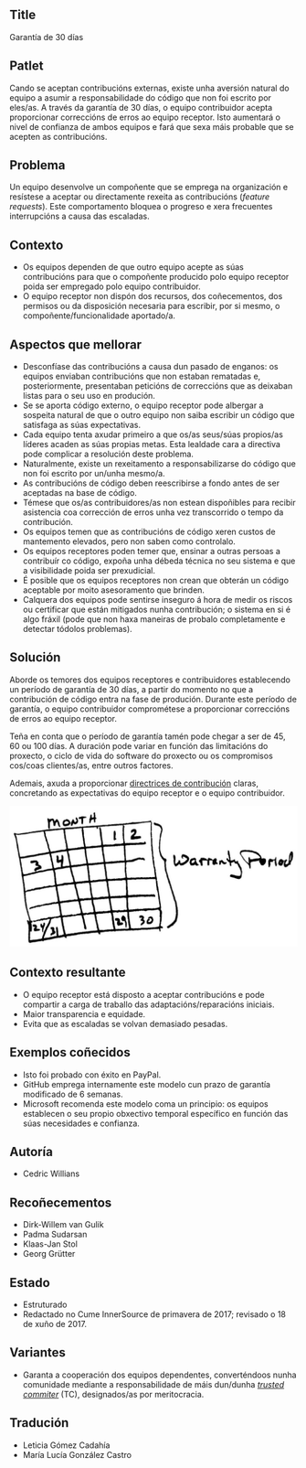 ## Title

Garantía de 30 días

## Patlet

Cando se aceptan contribucións externas, existe unha aversión natural do equipo a asumir a responsabilidade do código que non foi escrito por eles/as. A través da garantía de 30 días, o equipo contribuidor acepta proporcionar correccións de erros ao equipo receptor. Isto aumentará o nivel de confianza de ambos equipos e fará que sexa máis probable que se acepten as contribucións.

## Problema

Un equipo desenvolve un compoñente que se emprega na organización e resístese a aceptar ou directamente rexeita as contribucións (*feature requests*). Este comportamento bloquea o progreso e xera frecuentes interrupcións a causa das escaladas.

## Contexto

- Os equipos dependen de que outro equipo acepte as súas contribucións para que o compoñente producido polo equipo receptor poida ser empregado polo equipo contribuidor.
- O equipo receptor non dispón dos recursos, dos coñecementos, dos permisos ou da disposición necesaria para escribir, por si mesmo, o compoñente/funcionalidade aportado/a.

## Aspectos que mellorar

- Desconfíase das contribucións a causa dun pasado de enganos: os equipos enviaban contribucións que non estaban rematadas e, posteriormente, presentaban peticións de correccións que as deixaban listas para o seu uso en produción.
- Se se aporta código externo, o equipo receptor pode albergar a sospeita natural de que o outro equipo non saiba escribir un código que satisfaga as súas expectativas.
- Cada equipo tenta axudar primeiro a que os/as seus/súas propios/as líderes acaden as súas propias metas. Esta lealdade cara a directiva pode complicar a resolución deste problema.
- Naturalmente, existe un rexeitamento a responsabilizarse do código que non foi escrito por un/unha mesmo/a.
- As contribucións de código deben reescribirse a fondo antes de ser aceptadas na base de código.
- Témese que os/as contribuidores/as non estean dispoñibles para recibir asistencia coa corrección de erros unha vez transcorrido o tempo da contribución.
- Os equipos temen que as contribucións de código xeren custos de mantemento elevados, pero non saben como controlalo.
- Os equipos receptores poden temer que, ensinar a outras persoas a contribuír co código, expoña unha débeda técnica no seu sistema e que a visibilidade poida ser prexudicial.
- É posible que os equipos receptores non crean que obterán un código aceptable por moito asesoramento que brinden.
- Calquera dos equipos pode sentirse inseguro á hora de medir os riscos ou certificar que están mitigados nunha contribución; o sistema en si é algo fráxil (pode que non haxa maneiras de probalo completamente e detectar tódolos problemas).

## Solución

Aborde os temores dos equipos receptores e contribuidores establecendo un período de garantía de 30 días, a partir do momento no que a contribución de código entra na fase de produción. Durante este período de garantía, o equipo contribuidor comprométese a proporcionar correccións de erros ao equipo receptor.

Teña en conta que o período de garantía tamén pode chegar a ser de 45, 60 ou 100 días. A duración pode variar en función das limitacións do proxecto, o ciclo de vida do software do proxecto ou os compromisos cos/coas clientes/as, entre outros factores.

Ademais, axuda a proporcionar [directrices de contribución](./base-documentation.md) claras, concretando as expectativas do equipo receptor e o equipo contribuidor.

![Garantía de 30 días](../../../assets/img/thirtydaywarranty.jpg)

## Contexto resultante

- O equipo receptor está disposto a aceptar contribucións e pode compartir a carga de traballo das adaptacións/reparacións iniciais.
- Maior transparencia e equidade.
- Evita que as escaladas se volvan demasiado pesadas.

## Exemplos coñecidos

- Isto foi probado con éxito en PayPal.
- GitHub emprega internamente este modelo cun prazo de garantía modificado de 6 semanas.
- Microsoft recomenda este modelo coma un principio: os equipos establecen o seu propio obxectivo temporal específico en función das súas necesidades e confianza.

## Autoría

- Cedric Willians

## Recoñecementos

- Dirk-Willem van Gulik
- Padma Sudarsan
- Klaas-Jan Stol
- Georg Grütter

## Estado

* Estruturado
* Redactado no Cume InnerSource de primavera de 2017; revisado o 18 de xuño de 2017.

## Variantes

- Garanta a cooperación dos equipos dependentes, converténdoos nunha comunidade mediante a responsabilidade de máis dun/dunha [*trusted commiter*](./trusted-committer.md) (TC), designados/as por meritocracia.

## Tradución

- Leticia Gómez Cadahía
- María Lucía González Castro
